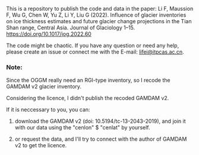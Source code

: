 This is a repository to publish the code and data in the paper: Li F, Maussion F, Wu G, Chen W, Yu Z, Li Y, Liu G (2022). Influence of glacier inventories on ice thickness estimates and future glacier change projections in the Tian Shan range, Central Asia. Journal of Glaciology 1–15. https://doi.org/10.1017/jog.2022.60 

The code might be chaotic. If you have any question or need any help, please create an issue or connect me with the E-mail: lifei@itpcas.ac.cn.

### Note:
Since the OGGM really need an RGI-type inventory, so I recode the GAMDAM v2 glacier inventory.

Considering the licence, I didn't publish the recoded GAMDAM v2.

If it is neccessary to you, you can:

1) download the GAMDAM v2 (doi: 10.5194/tc-13-2043-2019), and join it with our data using the "cenlon" $ "cenlat" by yourself.

2) or request the data, and I'll try to connect with the author of GAMDAM v2 to get the licence.
